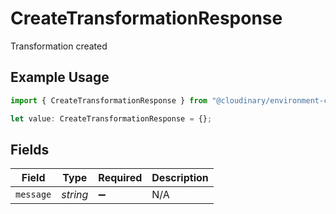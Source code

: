 # CreateTransformationResponse

Transformation created

## Example Usage

```typescript
import { CreateTransformationResponse } from "@cloudinary/environment-config/models/operations";

let value: CreateTransformationResponse = {};
```

## Fields

| Field              | Type               | Required           | Description        |
| ------------------ | ------------------ | ------------------ | ------------------ |
| `message`          | *string*           | :heavy_minus_sign: | N/A                |